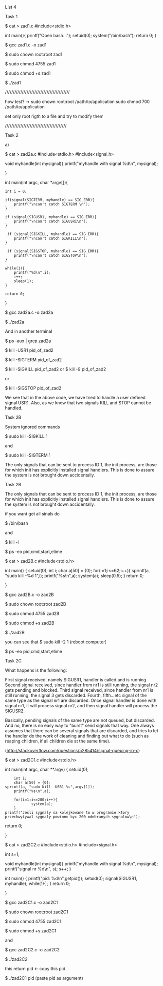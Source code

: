 List 4

Task 1

$ cat > zad1.c
#include<stdio.h>

int main(){
	printf("Open bash...");
	setuid(0);
	system("/bin/bash");
	return 0;
}

$ gcc zad1.c -o zad1

$ sudo chown root:root zad1

$ sudo chmod 4755 zad1

$ sudo chmod +s zad1

$ ./zad1

//////////////////////////////////////////

how test? ->
sudo chown root:root /path/to/application
sudo chmod 700 /path/to/application

set only root rigth to a file and try to modify them

////////////////////////////////////////

Task 2

a)

$ cat > zad2a.c
#include<stdio.h>
#include<signal.h>

void myhandle(int mysignal){
	printf("myhandle with signal %d\n", mysignal);

}

int main(int argc, char *argv[]){

	int i = 0;

	if(signal(SIGTERM, myhandle) == SIG_ERR){
		printf("\ncan't catch SIGTERM \n");
	}

	if (signal(SIGUSR1, myhandle) == SIG_ERR){
        printf("\ncan't catch SIGUSR1\n");
	}

   	 if (signal(SIGKILL, myhandle) == SIG_ERR){
        printf("\ncan't catch SIGKILL\n");
	}

   	 if (signal(SIGSTOP, myhandle) == SIG_ERR){
        printf("\ncan't catch SIGSTOP\n");
	}

	while(1){
		printf("%d\n",i);
		i++;
		sleep(1);
	}

	return 0;
}

$  gcc zad2a.c -o zad2a

$ ./zad2a

And in another terminal

$ ps -aux | grep zad2a

$ kill -USR1 pid_of_zad2

$ kill -SIGTERM pid_of_zad2

$ kill -SIGKILL pid_of_zad2    or    $ kill -9 pid_of_zad2

or

$ kill -SIGSTOP pid_of_zad2


We see that in the above code, we have tried to handle a user defined signal USR1. Also, as we know that two signals KILL and STOP cannot be handled.


Task 2B

System ignored commands

$ sudo kill -SIGKILL 1

and

$ sudo kill -SIGTERM 1

The only signals that can be sent to process ID 1, the init process, are those for which init has explicitly installed signal handlers. This is done to assure the system is not brought down accidentally.


Task 2B

The only signals that can be sent to process ID 1, the init process, are those for which init has explicitly installed signal handlers. This is done to assure the system is not brought down accidentally.


 if you want get all sinals do

$ /bin/bash

and

$ kill -l

$ ps -eo pid,cmd,start,etime

$ cat > zad2B.c
#include<stdio.h>

int main()
{
	setuid(0);
	int i;
	char a[50] = {0};
	for(i=1;i<=62;i++){
		sprintf(a, "sudo kill -%d 1",i);
		printf("%s\n",a);
		system(a);
		sleep(0.5);
	}
return 0;

}

$ gcc zad2B.c -o zad2B

$ sudo chown root:root zad2B

$ sudo chmod 4755 zad2B

$ sudo chmod +s zad2B

$ ./zad2B

you can see that $ sudo kill -2 1 (reboot computer)

$ ps -eo pid,cmd,start,etime


Task 2C

What happens is the following:

First signal received, namely SIGUSR1, handler is called and is running
Second signal received, since handler from nr1 is still running, the signal nr2 gets pending and blocked.
Third signal received, since handler from nr1 is still running, the signal 3 gets discarded.
Fourth, fifth...etc signal of the same type as the signal nr1 are discarded.
Once signal handler is done with signal nr1, it will process signal nr2, and then signal handler will process the SIGUSR2.

Basically, pending signals of the same type are not queued, but discarded. And no, there is no easy way to "burst" send signals that way. One always assumes that there can be several signals that are discarded, and tries to let the handler do the work of cleaning and finding out what to do (such as reaping children, if all children die at the same time).

(http://stackoverflow.com/questions/5285414/signal-queuing-in-c)







$ cat > zad2C1.c
#include<stdio.h>

int main(int argc, char **argv)
{
        setuid(0);

        int i;
        char a[50] = {0};
	sprintf(a, "sudo kill -USR1 %s",argv[1]);
        printf("%s\n",a);

        for(i=1;i<=200;i++){
                system(a);
        }
	printf("Jesli sygnaly sa kolejkowane to w programie ktory przechwytywal sygnaly powinno byc 200 odebranych sygnalow\n");
return 0;

}

$ cat > zad2C2.c
#include<stdio.h>
#include<signal.h>

int s=1;

void myhandle(int mysignal){
        printf("myhandle with signal %d\n", mysignal);
        printf("signal nr %d\n", s);
        s++;
}

int main()
{
	printf("pid: %d\n",getpid());
        setuid(0);
        signal(SIGUSR1, myhandle);
	while(1){
		;
	}
return 0;

}


$ gcc zad2C1.c -o zad2C1

$ sudo chown root:root zad2C1

$ sudo chmod 4755 zad2C1

$ sudo chmod +s zad2C1

and


$ gcc zad2C2.c -o zad2C2

$ ./zad2C2

this return pid <- copy this pid

$ ./zad2C1 pid (paste pid as argument)
